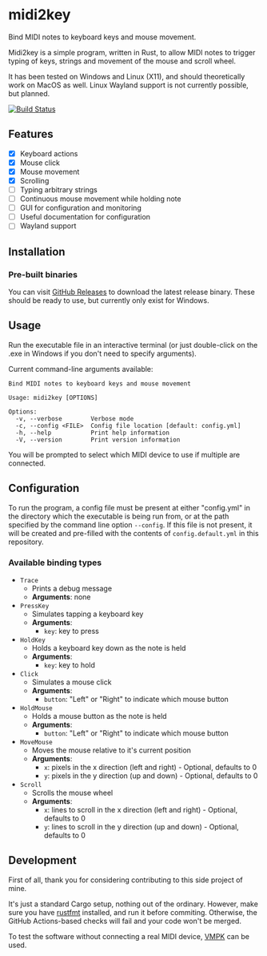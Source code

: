 # midi2key

Bind MIDI notes to keyboard keys and mouse movement.

Midi2key is a simple program, written in Rust, to allow MIDI notes to trigger typing of keys, strings and movement of the mouse and scroll wheel.

It has been tested on Windows and Linux (X11), and should theoretically work on MacOS as well. Linux Wayland support is not currently possible, but planned.

[![Build Status](https://github.com/Seercat3160/midi2key/actions/workflows/build.yml/badge.svg)](https://github.com/Seercat3160/midi2key/actions/workflows/build.yml)

## Features

- [x] Keyboard actions
- [x] Mouse click
- [x] Mouse movement
- [x] Scrolling
- [ ] Typing arbitrary strings
- [ ] Continuous mouse movement while holding note
- [ ] GUI for configuration and monitoring
- [ ] Useful documentation for configuration
- [ ] Wayland support

## Installation

### Pre-built binaries

You can visit [GitHub Releases](https://github.com/Seercat3160/midi2key/releases) to download the latest release binary. These should be ready to use, but currently only exist for Windows.

## Usage

Run the executable file in an interactive terminal (or just double-click on the .exe in Windows if you don't need to specify arguments).

Current command-line arguments available:

```plaintext
Bind MIDI notes to keyboard keys and mouse movement

Usage: midi2key [OPTIONS]

Options:
  -v, --verbose        Verbose mode
  -c, --config <FILE>  Config file location [default: config.yml]
  -h, --help           Print help information
  -V, --version        Print version information
```

You will be prompted to select which MIDI device to use if multiple are connected.

## Configuration

To run the program, a config file must be present at either "config.yml" in the directory which the executable is being run from, or at the path specified by the command line option `--config`. If this file is not present, it will be created and pre-filled with the contents of `config.default.yml` in this repository.

### Available binding types

- `Trace`
  - Prints a debug message
  - **Arguments**: none
- `PressKey`
  - Simulates tapping a keyboard key
  - **Arguments**:
    - `key`: key to press
- `HoldKey`
  - Holds a keyboard key down as the note is held
  - **Arguments**:
    - `key`: key to hold
- `Click`
  - Simulates a mouse click
  - **Arguments**:
    - `button`: "Left" or "Right" to indicate which mouse button
- `HoldMouse`
  - Holds a mouse button as the note is held
  - **Arguments**:
    - `button`: "Left" or "Right" to indicate which mouse button
- `MoveMouse`
  - Moves the mouse relative to it's current position
  - **Arguments**:
    - `x`: pixels in the x direction (left and right) - Optional, defaults to 0
    - `y`: pixels in the y direction (up and down) - Optional, defaults to 0
- `Scroll`
  - Scrolls the mouse wheel
  - **Arguments**:
    - `x`: lines to scroll in the x direction (left and right) - Optional, defaults to 0
    - `y`: lines to scroll in the y direction (up and down) - Optional, defaults to 0

## Development

First of all, thank you for considering contributing to this side project of mine.

It's just a standard Cargo setup, nothing out of the ordinary. However, make sure you have [rustfmt](https://github.com/rust-lang/rustfmt) installed, and run it before commiting. Otherwise, the GitHub Actions-based checks will fail and your code won't be merged.

To test the software without connecting a real MIDI device, [VMPK](https://sourceforge.net/projects/vmpk/) can be used.
